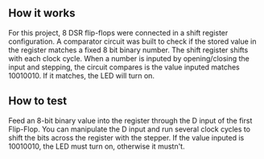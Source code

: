 ## How it works
For this project, 8 DSR flip-flops were connected in a shift register configuration. A comparator circuit was built to check if the stored value in the register matches a fixed 8 bit binary number. The shift register shifts with each clock cycle. When a number is inputed by opening/closing the input and stepping, the circuit compares is the value inputed matches 10010010. If it matches, the LED will turn on.

## How to test
Feed an 8-bit binary value into the register through the D input of the first Flip-Flop. You can manipulate the D input and run several clock cycles to shift the bits across the register with the stepper. If the value inputed is 10010010, the LED must turn on, otherwise it mustn't.
